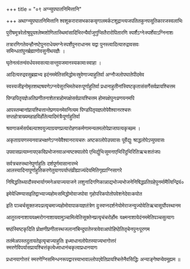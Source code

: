 +++
title = "०९ अग्न्युपघातनिमित्तानि"

+++
अथाग्न्युपघातनिमित्तानि श्वशूकरारासभकाकसृगालमर्कटशूद्रान्त्यजपतितकुनपसूतिकारजस्वलाभिः

पुरीषमूत्ररेतोश्रुपूयश्लेष्मशोणितास्थिमांसादिभिरन्यैर्वाजुगुप्सितैरारोपितारणि स्पर्शैऽग्नेःस्पर्शेवाऽग्निनाशः

तत्रारणिगतेवन्हौनष्टेपुनराधेयमग्नेःस्पर्शेपुनराधानम यद्वा पुनस्त्वादित्यारुद्रावसवः समिन्धतांपुनर्ब्रह्माणोवसुनीथयज्ञैः ।

घृतेनत्वंतन्वंवर्धयस्वसत्याःसन्तुयजमानस्यकामाःस्वाहा ।

आदित्यरुद्रवसुब्रह्मभ्य इदंनममेतिसमिद्धोमःस्रुवेणाज्याहुतिर्वा अग्नौजलोपघातेपीदमेव

स्वस्यजीइनोमृतशब्दश्रवणेऽग्नयेसुरभिमतेचरुःपूर्णाहुतिर्वा प्रधानाहुतीनांस्विष्टकृतासंसर्गेसर्वप्रायश्चित्तम

पिण्डपितृयज्ञेअतिप्रणीतनाशेतत्राहोमपक्षेसर्वप्रायश्चित्तम होमपक्षेपुनःप्रणयनमपि

आपस्तम्बानांप्रायश्चित्तान्तेप्रणयनमेवनित्यम पिण्डपितृयज्ञलोपेवैश्वानरश्चरुः सप्तहोत्राख्यमहाहविर्होतेत्यादिमंत्रैःपूर्णाहुतिर्वा

श्रवणाकर्मसर्पबल्याश्वयुज्याग्रयणप्रत्यारोहणकर्मणामन्यतमलोपेप्राजापत्यकृच्छम ।

अकृताग्रयणस्यनवान्नभक्षणेऽग्नयेवैश्वानरायचरुः अष्टकालोपेउपवासः पूर्वेद्युः श्राद्धलोपेऽप्युपवासः

उपवासप्रत्याम्नायएकविप्रभोजनवाअन्वष्टक्यालोपे एभिर्द्युभिःसुमनाएभिरिंदुभिरितिऋचःशतंजपः

सर्वत्रचरुस्थानेपूर्णाहुतिः दर्शपूर्णमासानारम्भे आलस्यादिनापूर्णाहुतिकरणेतुयागपर्याप्तंव्रीह्याज्यंदेयमितिगृह्याग्निसागरे

निषिद्धतिथ्यादौस्वभार्यागमनेअयाज्ययाजने लशुनादिगणिकान्नाद्यभोज्यभोजनेनिषिद्धप्रतिग्रहेपुनर्मामैत्विन्द्रियं०

इमेयेधिष्ण्यासइतिद्वाभ्याज्यहोमःसमिद्धोमोवाजपोवा गृहोपरिकपोतोपवेशनेदेवाःकपोत

इति पञ्चर्चसूक्तजपःप्रत्यृचमाज्यहोमोवापाकयज्ञतंत्रेण दुःस्वप्नदर्शनेयोमेराजन्युज्योवेतिऋचासूर्योपस्थानम

आतुरत्वनाशाययक्ष्मरोगनाशायवामुञ्चामित्वेतिसूक्तेनप्रत्यृचंचरोर्होमः यक्ष्मनाशायेदंनममेतिपञ्चसुत्यागः

षष्ठंस्विष्टकृदिति प्रोक्षणीप्रणीतास्थजलानांबिन्दुपातेस्त्रावेवाआपोहिष्ठेतितृचेनपुनःपूरणम

ततंमेअपस्तदुतायतेइत्यृचाज्याहुतिः इध्माधानलोपेतस्याज्यभागोत्तरं स्मरणेविपर्यासप्रायश्चित्तंकृत्वेध्माधानंचकृत्वाप्रधानयागः

प्रधानयागोत्तरं स्मरणेग्निसमिन्धनरूपद्वारस्याभावाल्लोपएवेतिप्रायश्चित्तेनैवसिद्धिः अन्याङ्गेष्वप्येवमूह्यम ॥
